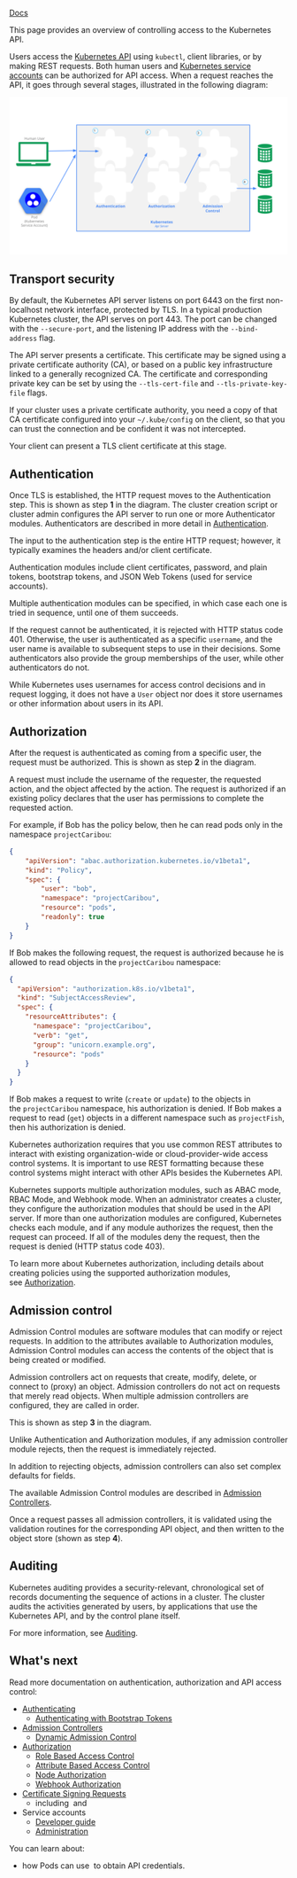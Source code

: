 [Docs](https://kubernetes.io/docs/concepts/security/controlling-access/)

This page provides an overview of controlling access to the Kubernetes API.

Users access the [Kubernetes API](https://kubernetes.io/docs/concepts/overview/kubernetes-api/) using `kubectl`, client libraries, or by making REST requests. Both human users and [Kubernetes service accounts](https://kubernetes.io/docs/tasks/configure-pod-container/configure-service-account/) can be authorized for API access. When a request reaches the API, it goes through several stages, illustrated in the following diagram:

![fba15280ded6988e0c8947ea4a647d21_MD5](../Images/fba15280ded6988e0c8947ea4a647d21_MD5.svg)

## Transport security[](https://kubernetes.io/docs/concepts/security/controlling-access/#transport-security)

By default, the Kubernetes API server listens on port 6443 on the first non-localhost network interface, protected by TLS. In a typical production Kubernetes cluster, the API serves on port 443. The port can be changed with the `--secure-port`, and the listening IP address with the `--bind-address` flag.

The API server presents a certificate. This certificate may be signed using a private certificate authority (CA), or based on a public key infrastructure linked to a generally recognized CA. The certificate and corresponding private key can be set by using the `--tls-cert-file` and `--tls-private-key-file` flags.

If your cluster uses a private certificate authority, you need a copy of that CA certificate configured into your `~/.kube/config` on the client, so that you can trust the connection and be confident it was not intercepted.

Your client can present a TLS client certificate at this stage.

## Authentication[](https://kubernetes.io/docs/concepts/security/controlling-access/#authentication)

Once TLS is established, the HTTP request moves to the Authentication step. This is shown as step **1** in the diagram. The cluster creation script or cluster admin configures the API server to run one or more Authenticator modules. Authenticators are described in more detail in [Authentication](https://kubernetes.io/docs/reference/access-authn-authz/authentication/).

The input to the authentication step is the entire HTTP request; however, it typically examines the headers and/or client certificate.

Authentication modules include client certificates, password, and plain tokens, bootstrap tokens, and JSON Web Tokens (used for service accounts).

Multiple authentication modules can be specified, in which case each one is tried in sequence, until one of them succeeds.

If the request cannot be authenticated, it is rejected with HTTP status code 401. Otherwise, the user is authenticated as a specific `username`, and the user name is available to subsequent steps to use in their decisions. Some authenticators also provide the group memberships of the user, while other authenticators do not.

While Kubernetes uses usernames for access control decisions and in request logging, it does not have a `User` object nor does it store usernames or other information about users in its API.

## Authorization[](https://kubernetes.io/docs/concepts/security/controlling-access/#authorization)

After the request is authenticated as coming from a specific user, the request must be authorized. This is shown as step **2** in the diagram.

A request must include the username of the requester, the requested action, and the object affected by the action. The request is authorized if an existing policy declares that the user has permissions to complete the requested action.

For example, if Bob has the policy below, then he can read pods only in the namespace `projectCaribou`:

```json
{
    "apiVersion": "abac.authorization.kubernetes.io/v1beta1",
    "kind": "Policy",
    "spec": {
        "user": "bob",
        "namespace": "projectCaribou",
        "resource": "pods",
        "readonly": true
    }
}
```

If Bob makes the following request, the request is authorized because he is allowed to read objects in the `projectCaribou` namespace:

```json
{
  "apiVersion": "authorization.k8s.io/v1beta1",
  "kind": "SubjectAccessReview",
  "spec": {
    "resourceAttributes": {
      "namespace": "projectCaribou",
      "verb": "get",
      "group": "unicorn.example.org",
      "resource": "pods"
    }
  }
}
```

If Bob makes a request to write (`create` or `update`) to the objects in the `projectCaribou` namespace, his authorization is denied. If Bob makes a request to read (`get`) objects in a different namespace such as `projectFish`, then his authorization is denied.

Kubernetes authorization requires that you use common REST attributes to interact with existing organization-wide or cloud-provider-wide access control systems. It is important to use REST formatting because these control systems might interact with other APIs besides the Kubernetes API.

Kubernetes supports multiple authorization modules, such as ABAC mode, RBAC Mode, and Webhook mode. When an administrator creates a cluster, they configure the authorization modules that should be used in the API server. If more than one authorization modules are configured, Kubernetes checks each module, and if any module authorizes the request, then the request can proceed. If all of the modules deny the request, then the request is denied (HTTP status code 403).

To learn more about Kubernetes authorization, including details about creating policies using the supported authorization modules, see [Authorization](https://kubernetes.io/docs/reference/access-authn-authz/authorization/).

## Admission control[](https://kubernetes.io/docs/concepts/security/controlling-access/#admission-control)

Admission Control modules are software modules that can modify or reject requests. In addition to the attributes available to Authorization modules, Admission Control modules can access the contents of the object that is being created or modified.

Admission controllers act on requests that create, modify, delete, or connect to (proxy) an object. Admission controllers do not act on requests that merely read objects. When multiple admission controllers are configured, they are called in order.

This is shown as step **3** in the diagram.

Unlike Authentication and Authorization modules, if any admission controller module rejects, then the request is immediately rejected.

In addition to rejecting objects, admission controllers can also set complex defaults for fields.

The available Admission Control modules are described in [Admission Controllers](https://kubernetes.io/docs/reference/access-authn-authz/admission-controllers/).

Once a request passes all admission controllers, it is validated using the validation routines for the corresponding API object, and then written to the object store (shown as step **4**).

## Auditing[](https://kubernetes.io/docs/concepts/security/controlling-access/#auditing)

Kubernetes auditing provides a security-relevant, chronological set of records documenting the sequence of actions in a cluster. The cluster audits the activities generated by users, by applications that use the Kubernetes API, and by the control plane itself.

For more information, see [Auditing](../Monitoring,%20Logging,%20and%20Debugging/Troubleshooting%20Clusters/Auditing.md).

## What's next[](https://kubernetes.io/docs/concepts/security/controlling-access/#what-s-next)

Read more documentation on authentication, authorization and API access control:

- [Authenticating](https://kubernetes.io/docs/reference/access-authn-authz/authentication/)
    - [Authenticating with Bootstrap Tokens](https://kubernetes.io/docs/reference/access-authn-authz/bootstrap-tokens/)
- [Admission Controllers](https://kubernetes.io/docs/reference/access-authn-authz/admission-controllers/)
    - [Dynamic Admission Control](https://kubernetes.io/docs/reference/access-authn-authz/extensible-admission-controllers/)
- [Authorization](https://kubernetes.io/docs/reference/access-authn-authz/authorization/)
    - [Role Based Access Control](https://kubernetes.io/docs/reference/access-authn-authz/rbac/)
    - [Attribute Based Access Control](https://kubernetes.io/docs/reference/access-authn-authz/abac/)
    - [Node Authorization](https://kubernetes.io/docs/reference/access-authn-authz/node/)
    - [Webhook Authorization](https://kubernetes.io/docs/reference/access-authn-authz/webhook/)
- [Certificate Signing Requests](https://kubernetes.io/docs/reference/access-authn-authz/certificate-signing-requests/)
    - including [](https://kubernetes.io/docs/reference/access-authn-authz/certificate-signing-requests/#approval-rejection) and [](https://kubernetes.io/docs/reference/access-authn-authz/certificate-signing-requests/#signing)
- Service accounts
    - [Developer guide](https://kubernetes.io/docs/tasks/configure-pod-container/configure-service-account/)
    - [Administration](https://kubernetes.io/docs/reference/access-authn-authz/service-accounts-admin/)

You can learn about:

- how Pods can use [](https://kubernetes.io/docs/concepts/configuration/secret/#service-accounts-automatically-create-and-attach-secrets-with-api-credentials) to obtain API credentials.
